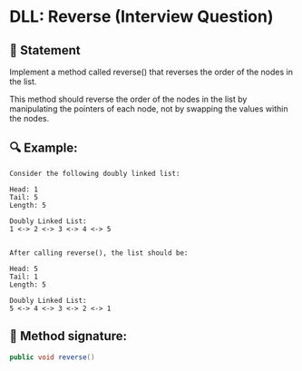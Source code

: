 # DLL: Reverse (Interview Question)

## 📝 Statement
Implement a method called reverse() that reverses the order of the nodes in the list.

This method should reverse the order of the nodes in the list by manipulating the pointers of each node, not by swapping the values within the nodes.


## 🔍 Example:

    Consider the following doubly linked list:

    Head: 1
    Tail: 5
    Length: 5
    
    Doubly Linked List:
    1 <-> 2 <-> 3 <-> 4 <-> 5


    After calling reverse(), the list should be:

    Head: 5
    Tail: 1
    Length: 5
    
    Doubly Linked List:
    5 <-> 4 <-> 3 <-> 2 <-> 1


## 🚀 Method signature:

```java
public void reverse()